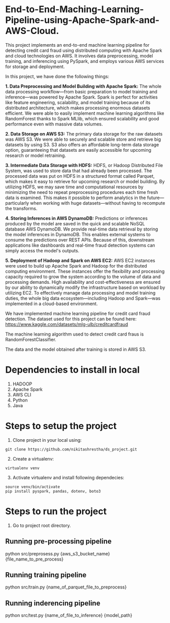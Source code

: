 # End-to-End-Maching-Learning-Pipeline-using-Apache-Spark-and-AWS-Cloud.
This project implements an end-to-end machine learning pipeline for detecting credit card fraud using distributed computing with Apache Spark and cloud technologies on AWS. It involves data preprocessing, model training, and inferencing using PySpark, and employs various AWS services for storage and deployment.

In this project, we have done the following things:

**1. Data Preprocessing and Model Building with Apache Spark:** The whole data processing workflow—from basic preparation to model training and inference—was powered by Apache Spark. Spark is perfect for activities like feature engineering, scalability, and model training because of its distributed architecture, which makes processing enormous datasets efficient. We were able to easily implement machine learning algorithms like RandomForest thanks to Spark MLlib, which ensured scalability and good performance even with massive data volumes.

**2. Data Storage on AWS S3:** The primary data storage for the raw datasets was AWS S3. We were able to securely and scalable store and retrieve big datasets by using S3. S3 also offers an affordable long-term data storage option, guaranteeing that datasets are easily accessible for upcoming research or model retraining.

**3. Intermediate Data Storage with HDFS:** HDFS, or Hadoop Distributed File System, was used to store data that had already been processed. The processed data was put on HDFS in a structured format called Parquet, which makes it easy to retrieve for upcoming research or model building. By utilizing HDFS, we may save time and computational resources by minimizing the need to repeat preprocessing procedures each time fresh data is examined. This makes it possible to perform analytics in the future—particularly when working with huge datasets—without having to recompute the transforms.

**4. Storing Inferences in AWS DynamoDB:** Predictions or inferences produced by the model are saved in the quick and scalable NoSQL database AWS DynamoDB. We provide real-time data retrieval by storing the model inferences in DynamoDB. This enables external systems to consume the predictions over REST APIs. Because of this, downstream applications like dashboards and real-time fraud detection systems can simply access the model's outputs.

**5. Deployment of Hadoop and Spark on AWS EC2:** AWS EC2 instances were used to build up Apache Spark and Hadoop for the distributed computing environment. These instances offer the flexibility and processing capacity required to grow the system according to the volume of data and processing demands. High availability and cost-effectiveness are ensured by our ability to dynamically modify the infrastructure based on workload by utilizing EC2. To effectively manage data processing and model training duties, the whole big data ecosystem—including Hadoop and Spark—was implemented in a cloud-based environment.

We have implemented machine learning pipeline for credit card fraud detection. The dataset used for this project can be found here: https://www.kaggle.com/datasets/mlg-ulb/creditcardfraud

The machine learning algorithm used to detect credit card fraus is RandomForestClassifier.

The data and the model obtained after training is stored in AWS S3.

# Dependencies to install in local
1. HADOOP
2. Apache Spark
3. AWS CLI
4. Python
5. Java

# Steps to setup the project
1. Clone project in your local using:
```
git clone https://github.com/nikitashrestha/ds_project.git
```

2. Create a virtualenv:
```
virtualenv venv
```

3. Activate virtualenv and install following dependecies:
```
source venv/bin/activate
pip install pyspark, pandas, dotenv, boto3
```

# Steps to run the project

1. Go to project root directory.

## Running pre-processing pipeline
python src/preprosess.py {aws_s3_bucket_name} {file_name_to_pre_process}

## Running training pipeline
python src/train.py {name_of_parquet_file_to_preprocess}

## Running inderencing pipeline
python src/test.py {name_of_file_to_inference} {model_path}
